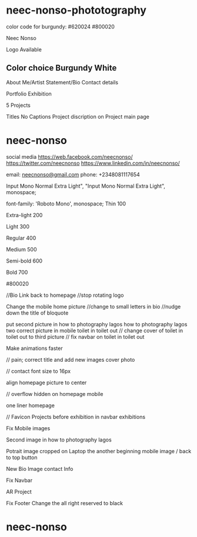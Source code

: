 # neec-nonso-phototography


color code for burgundy: #620024
#800020




Neec Nonso

Logo Available


Color choice 
Burgundy
White
- 

About Me/Artist Statement/Bio
Contact details

Portfolio
Exhibition

5 Projects 

Titles 
No Captions
Project discription on Project main page
# neec-nonso




  <meta charset="utf-8">
  <meta http-equiv="X-UA-Compatible" content="IE=edge">
  <meta name="viewport" content="width=device-width, initial-scale=1">

  <title> Contact | Neec Nonso | Documentary Photographer</title>
  <meta name="description" content="Neec Nonso is a documentary photographer based in Lagos, Nigeria. He specializes in documentary photography, video editing, and photography">


  <!-- Style Links -->

  <link rel="stylesheet" href="./css/style.css">
  <link rel="stylesheet" href="./css/mobile.css">
  <link rel="stylesheet" href="./css/tablet.css">



social media
https://web.facebook.com/neecnonso/
https://twitter.com/neecnonso
https://www.linkedin.com/in/neecnonso/

email: neecnonso@gmail.com
phone: +2348081117654


Input Mono Normal Extra Light", 
"Input Mono Normal Extra Light", monospace;

font-family: 'Roboto Mono', monospace;
Thin 100

Extra-light 200

Light 300

Regular 400

Medium 500

Semi-bold 600

Bold 700


#800020



//Bio Link back to homepage
//stop rotating logo

Change the mobile home picture
//change to small letters in bio
//nudge down the title of bloquote

put second picture in how to photography lagos
how to photography lagos two
correct picture in mobile toilet in toilet out
// change cover of toilet in toilet out to third picture
// fix navbar on toilet in toilet out

Make animations faster

// pain; correct title and add new images
cover photo

// contact font size to 16px

align homepage picture to center

// overflow hidden on homepage mobile

one liner homepage


// Favicon
Projects before exhibition in navbar 
exhibitions

Fix Mobile images

Second image in how  to photography lagos

Potrait image cropped on Laptop
the another beginning mobile image / back to top button

New Bio Image
contact Info

Fix Navbar


AR Project
 

 Fix Footer
 Change the all right reserved to black






# neec-nonso
